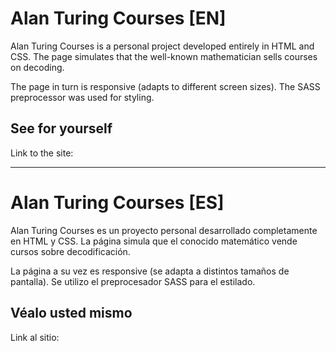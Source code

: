 # Alan Turing Courses [EN]

Alan Turing Courses is a personal project developed entirely in HTML and CSS. The page simulates that the well-known mathematician sells courses on decoding.

The page in turn is responsive (adapts to different screen sizes). The SASS preprocessor was used for styling.

## See for yourself
Link to the site: 

 ------------------------------------------------------------------------------------
# Alan Turing Courses [ES]

Alan Turing Courses es un proyecto personal desarrollado completamente en HTML y CSS. La página simula que el conocido matemático vende cursos sobre decodificación.

La página a su vez es responsive (se adapta a distintos tamaños de pantalla). Se utilizo el preprocesador SASS para el estilado.

## Véalo usted mismo
Link al sitio: 